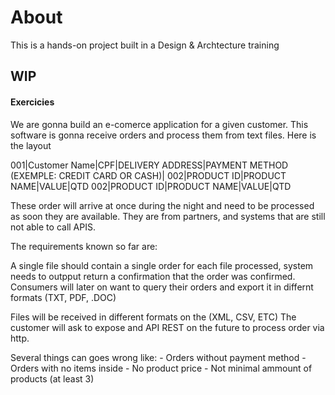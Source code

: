 # About
This is a hands-on project built in a Design & Archtecture training

## WIP


#### Exercicies
We are gonna build an e-comerce application for a given customer. This software is gonna receive orders and process them from text files. Here is the layout

001|Customer Name|CPF|DELIVERY ADDRESS|PAYMENT METHOD (EXEMPLE: CREDIT CARD OR CASH)|
002|PRODUCT ID|PRODUCT NAME|VALUE|QTD
002|PRODUCT ID|PRODUCT NAME|VALUE|QTD

These order will arrive at once during the night and need to be processed as soon they are available. They are from partners, and systems that are still not able to call APIS.

The requirements known so far are:

A single file should contain a single order
for each file processed, system needs to outpput return a confirmation that the order was confirmed.
Consumers will later on want to query their orders and export it in differnt formats (TXT, PDF, .DOC)

Files will be received in different formats on the (XML, CSV, ETC)
The customer will ask to expose and API REST on the future to process order via http.

Several things can goes wrong like:
	- Orders without payment method
	- Orders with no items inside
	- No product price
	- Not minimal ammount of products (at least 3)

